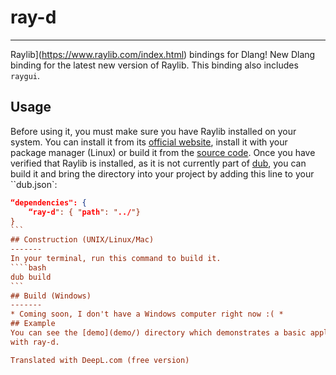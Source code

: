 # ray-d
------
Raylib](https://www.raylib.com/index.html) bindings for Dlang!
New Dlang binding for the latest new version of Raylib. This
binding also includes `raygui`.
## Usage
Before using it, you must make sure you have Raylib installed on your system. You can install it from its [official website](https://www.raylib.com/index.html), install it with your package manager (Linux) or build it from the [source code](https://github.com/raysan5/raylib/wiki/Working-on-GNU-Linux).
Once you have verified that Raylib is installed, as it is not currently part of [dub](https://code.dlang.org/), you can build it and bring the directory into your project by adding this line to your ``dub.json`:
````json
“dependencies": {
    “ray-d": { "path": "../"}
}
```
## Construction (UNIX/Linux/Mac)
-------
In your terminal, run this command to build it.
````bash
dub build
```
## Build (Windows)
-------
* Coming soon, I don't have a Windows computer right now :( *
## Example
You can see the [demo](demo/) directory which demonstrates a basic application made
with ray-d.

Translated with DeepL.com (free version)